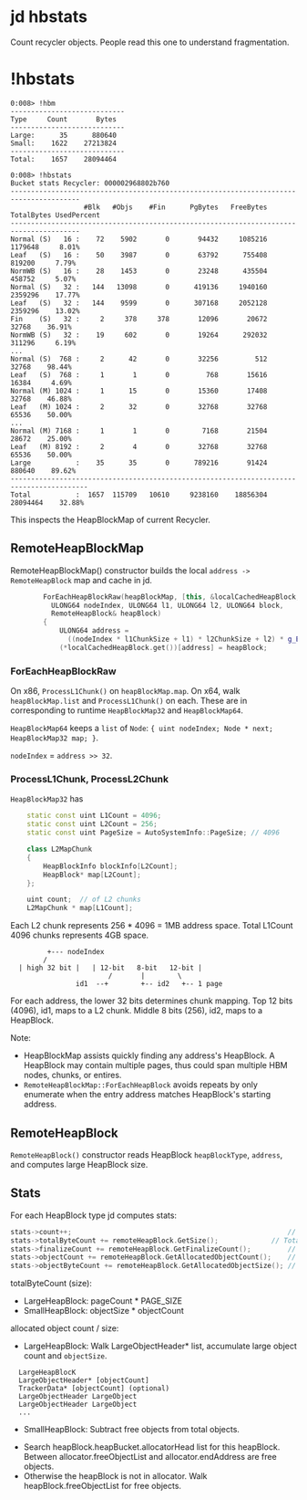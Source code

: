 jd hbstats
==========

Count recycler objects. People read this one to understand fragmentation.

# !hbstats

```
0:008> !hbm
----------------------------
Type     Count       Bytes
----------------------------
Large:      35      880640
Small:    1622    27213824
----------------------------
Total:    1657    28094464

0:008> !hbstats
Bucket stats Recycler: 000002968802b760
---------------------------------------------------------------------------------------
                  #Blk   #Objs    #Fin      PgBytes   FreeBytes  TotalBytes UsedPercent
---------------------------------------------------------------------------------------
Normal (S)   16 :    72    5902       0       94432     1085216     1179648     8.01%
Leaf   (S)   16 :    50    3987       0       63792      755408      819200     7.79%
NormWB (S)   16 :    28    1453       0       23248      435504      458752     5.07%
Normal (S)   32 :   144   13098       0      419136     1940160     2359296    17.77%
Leaf   (S)   32 :   144    9599       0      307168     2052128     2359296    13.02%
Fin    (S)   32 :     2     378     378       12096       20672       32768    36.91%
NormWB (S)   32 :    19     602       0       19264      292032      311296     6.19%
...
Normal (S)  768 :     2      42       0       32256         512       32768    98.44%
Leaf   (S)  768 :     1       1       0         768       15616       16384     4.69%
Normal (M) 1024 :     1      15       0       15360       17408       32768    46.88%
Leaf   (M) 1024 :     2      32       0       32768       32768       65536    50.00%
...
Normal (M) 7168 :     1       1       0        7168       21504       28672    25.00%
Leaf   (M) 8192 :     2       4       0       32768       32768       65536    50.00%
Large           :    35      35       0      789216       91424      880640    89.62%
-----------------------------------------------------------------------------------------
Total           :  1657  115709   10610     9238160    18856304    28094464    32.88%
```

This inspects the HeapBlockMap of current Recycler.

## RemoteHeapBlockMap

RemoteHeapBlockMap() constructor builds the local `address -> RemoteHeapBlock`
map and cache in jd.

```c++
        ForEachHeapBlockRaw(heapBlockMap, [this, &localCachedHeapBlock, &iter](
          ULONG64 nodeIndex, ULONG64 l1, ULONG64 l2, ULONG64 block,
          RemoteHeapBlock& heapBlock)
        {
            ULONG64 address =
              ((nodeIndex * l1ChunkSize + l1) * l2ChunkSize + l2) * g_Ext->m_PageSize;
            (*localCachedHeapBlock.get())[address] = heapBlock;
```

### ForEachHeapBlockRaw

On x86, `ProcessL1Chunk()` on `heapBlockMap.map`. On x64, walk
`heapBlockMap.list` and `ProcessL1Chunk()` on each. These are in corresponding
to runtime `HeapBlockMap32` and `HeapBlockMap64`.

`HeapBlockMap64` keeps a `list` of `Node`:
`{ uint nodeIndex; Node * next; HeapBlockMap32 map; }`.

`nodeIndex` = `address >> 32`.

### ProcessL1Chunk, ProcessL2Chunk

`HeapBlockMap32` has

```c++
    static const uint L1Count = 4096;
    static const uint L2Count = 256;
    static const uint PageSize = AutoSystemInfo::PageSize; // 4096

    class L2MapChunk
    {
        HeapBlockInfo blockInfo[L2Count];
        HeapBlock* map[L2Count];
    };

    uint count;  // of L2 chunks
    L2MapChunk * map[L1Count];
```

Each L2 chunk represents 256 * 4096 = 1MB address space. Total L1Count 4096
chunks represents 4GB space.

```
         +--- nodeIndex
        /
  | high 32 bit |   | 12-bit   8-bit   12-bit |
                        /       |        \
                id1  --+        +-- id2   +-- 1 page
```

For each address, the lower 32 bits determines chunk mapping. Top 12 bits
(4096), id1, maps to a L2 chunk. Middle 8 bits (256), id2, maps to a HeapBlock.

Note:
 * HeapBlockMap assists quickly finding any address's HeapBlock. A HeapBlock
   may contain multiple pages, thus could span multiple HBM nodes, chunks, or
   entires.
 * `RemoteHeapBlockMap::ForEachHeapBlock` avoids repeats by only enumerate
   when the entry address matches HeapBlock's starting address.

## RemoteHeapBlock

`RemoteHeapBlock()` constructor reads HeapBlock `heapBlockType`, `address`, and
computes large HeapBlock size.

## Stats

For each HeapBlock type jd computes stats:

```c++
stats->count++;                                                     // #Blk
stats->totalByteCount += remoteHeapBlock.GetSize();             // TotalBytes
stats->finalizeCount += remoteHeapBlock.GetFinalizeCount();         // #Fin
stats->objectCount += remoteHeapBlock.GetAllocatedObjectCount();    // #Objs
stats->objectByteCount += remoteHeapBlock.GetAllocatedObjectSize(); // PgBytes
```

totalByteCount (size):
 - LargeHeapBlock: pageCount * PAGE_SIZE
 - SmallHeapBlock: objectSize * objectCount

allocated object count / size:
 - LargeHeapBlock: Walk LargeObjectHeader* list, accumulate large object count
   and `objectSize`.

  ```
    LargeHeapBlocK
    LargeObjectHeader* [objectCount]
    TrackerData* [objectCount] (optional)
    LargeObjectHeader LargeObject
    LargeObjectHeader LargeObject
    ...
  ```

- SmallHeapBlock: Subtract free objects from total objects.
 * Search heapBlock.heapBucket.allocatorHead list for this heapBlock. Between
   allocator.freeObjectList and allocator.endAddress are free objects.
 * Otherwise the heapBlock is not in allocator. Walk heapBlock.freeObjectList
   for free objects.
